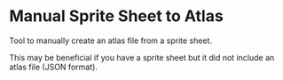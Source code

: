 # Manual Sprite Sheet to Atlas
Tool to manually create an atlas file from a sprite sheet.

This may be beneficial if you have a sprite sheet but it did not include an atlas file (JSON format).